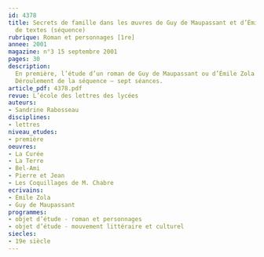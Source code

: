 ```yaml
---
id: 4378
title: Secrets de famille dans les œuvres de Guy de Maupassant et d’Émile Zola Groupement
  de textes (séquence)
rubrique: Roman et personnages [1re]
annee: 2001
magazine: n°3 15 septembre 2001
pages: 30
description: 
  En première, l’étude d’un roman de Guy de Maupassant ou d’Émile Zola peut amener les élèves à mieux comprendre « les enjeux de l’expérience humaine » et à « situer les grandes scansions de l’histoire littéraire et culturelle ». Afin de faciliter l’entrée dans l’œuvre choisie ainsi que son étude, il paraît préférable de proposer au préalable un groupement de textes qui présente les principales caractéristiques de l’écriture naturaliste. Grâce à l’analyse comparative des textes, on pourra faire repérer aux élèves les thèmes et les procédés propres à Maupassant et à Zola. Le thème des secrets de famille a été choisi pour deux raisons. D’une part, cette thématique du secret de famille est essentielle dans les œuvres de Maupassant et de Zola, elle met en lumière les caractéristiques des relations conjugales en cette fin de siècle. D’autre part, l’intitulé et le contenu de cette séquence sont susceptibles d’intéresser les élèves du fait du mystère entourant ces familles. En leur demandant de deviner quel secret gardent au fond d’eux les personnages lors de la lecture du premier extrait de « Pierre et Jean » et de « La Curée », on ne manquera pas d’éveiller leur intérêt. Cette séquence est aussi l’occasion de vérifier les acquis des lycéens du point de vue méthodologique quand ils rédigent un commentaire composé. Les questions posées au fil de l’étude des extraits leur permettront de mieux cerner les procédés d’écriture qui suggèrent l’existence d’un secret. Deux commentaires composés seront proposés dont l’un sera rédigé au brouillon et corrigé en classe et l’autre servira d’évaluation finale.
  Déroulement de la séquence – sept séances.
article_pdf: 4378.pdf
revue: L’école des lettres des lycées
auteurs:
- Sandrine Rabosseau
disciplines:
- lettres
niveau_etudes:
- première
oeuvres:
- La Curée
- La Terre
- Bel-Ami
- Pierre et Jean
- Les Coquillages de M. Chabre
ecrivains:
- Émile Zola
- Guy de Maupassant
programmes:
- objet d’étude - roman et personnages
- objet d’étude - mouvement littéraire et culturel
siecles:
- 19e siècle
---
```

